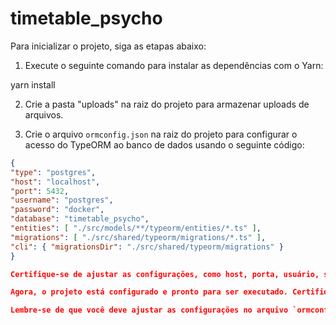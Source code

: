 # timetable_psycho

Para inicializar o projeto, siga as etapas abaixo:

1. Execute o seguinte comando para instalar as dependências com o Yarn:

yarn install

2. Crie a pasta "uploads" na raiz do projeto para armazenar uploads de arquivos.

3. Crie o arquivo `ormconfig.json` na raiz do projeto para configurar o acesso do TypeORM ao banco de dados usando o seguinte código:

```json
{
"type": "postgres",
"host": "localhost",
"port": 5432,
"username": "postgres",
"password": "docker",
"database": "timetable_psycho",
"entities": [ "./src/models/**/typeorm/entities/*.ts" ],
"migrations": [ "./src/shared/typeorm/migrations/*.ts" ],
"cli": { "migrationsDir": "./src/shared/typeorm/migrations" }
}

Certifique-se de ajustar as configurações, como host, porta, usuário, senha e nome do banco de dados de acordo com as configurações do seu ambiente.

Agora, o projeto está configurado e pronto para ser executado. Certifique-se de que o PostgreSQL esteja instalado e em execução, pois o arquivo de configuração ormconfig.json está definido para se conectar a um banco de dados PostgreSQL local.

Lembre-se de que você deve ajustar as configurações no arquivo `ormconfig.json` conforme necessário para corresponder às configurações do seu ambiente de desenvolvimento.
